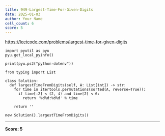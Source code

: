 ```yaml
---
title: 949-Largest-Time-For-Given-Digits
date: 2025-01-03
author: Your Name
cell_count: 6
score: 5
---
```


https://leetcode.com/problems/largest-time-for-given-digits


```
import pyutil as pyu
pyu.get_local_pyinfo()
```


```
print(pyu.ps2("python-dotenv"))
```


```
from typing import List
```


```
class Solution:
  def largestTimeFromDigits(self, A: List[int]) -> str:
    for time in itertools.permutations(sorted(A, reverse=True)):
      if time[:2] < (2, 4) and time[2] < 6:
        return '%d%d:%d%d' % time

    return ''
```


```
new Solution().largestTimeFromDigits()
```


---
**Score: 5**